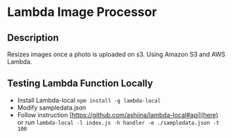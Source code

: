 # Lambda Image Processor

## Description

Resizes images once a photo is uploaded on s3. Using Amazon S3 and AWS Lambda.

## Testing Lambda Function Locally

- Install Lambda-local `npm install -g lambda-local`
- Modify sampledata.json
- Follow instruction [https://github.com/ashiina/lambda-local#api](here) or run `lambda-local -l index.js -h handler -e ./sampledata.json -t 100`